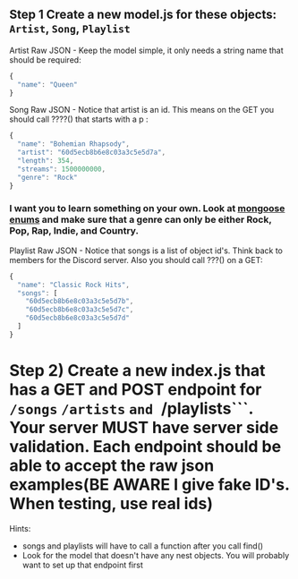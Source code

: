 ## Step 1 Create a new model.js for these objects: ```Artist```, ```Song```, ```Playlist```

Artist Raw JSON - Keep the model simple, it only needs a string name that should be required:
```JavaScript
{
  "name": "Queen"
}
```

Song Raw JSON - Notice that artist is an id. This means on the GET you should call ????() that starts with a p :
```JavaScript
{
  "name": "Bohemian Rhapsody",
  "artist": "60d5ecb8b6e8c03a3c5e5d7a",
  "length": 354,
  "streams": 1500000000,
  "genre": "Rock"
}
```

### I want you to learn something on your own. Look at [mongoose enums](https://mongoosejs.com/docs/validation.html) and make sure that a genre can only be either Rock, Pop, Rap, Indie, and Country.

Playlist Raw JSON - Notice that songs is a list of object id's. Think back to members for the Discord server. Also you should call ???() on a GET:
```JavaScript
{
  "name": "Classic Rock Hits",
  "songs": [
    "60d5ecb8b6e8c03a3c5e5d7b",
    "60d5ecb8b6e8c03a3c5e5d7c",
    "60d5ecb8b6e8c03a3c5e5d7d"
  ]
}
```

# Step 2) Create a new index.js that has a GET and POST endpoint for ```/songs``` ```/artists``` ```and ```/playlists```. Your server MUST have server side validation. Each endpoint should be able to accept the raw json examples(BE AWARE I give fake ID's. When testing, use real ids)
Hints:
  - songs and playlists will have to call a function after you call find()
  - Look for the model that doesn't have any nest objects. You will probably want to set up that endpoint first

